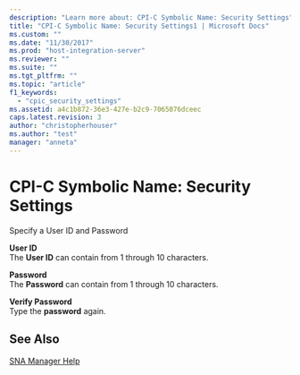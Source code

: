 ```yaml
---
description: "Learn more about: CPI-C Symbolic Name: Security Settings"
title: "CPI-C Symbolic Name: Security Settings1 | Microsoft Docs"
ms.custom: ""
ms.date: "11/30/2017"
ms.prod: "host-integration-server"
ms.reviewer: ""
ms.suite: ""
ms.tgt_pltfrm: ""
ms.topic: "article"
f1_keywords: 
  - "cpic_security_settings"
ms.assetid: a4c1b872-36e3-427e-b2c9-7065076dceec
caps.latest.revision: 3
author: "christopherhouser"
ms.author: "test"
manager: "anneta"
---
```

# CPI-C Symbolic Name: Security Settings
Specify a User ID and Password  
  
 **User ID**  
 The **User ID** can contain from 1 through 10 characters.  
  
 **Password**  
 The **Password** can contain from 1 through 10 characters.  
  
 **Verify Password**  
 Type the **password** again.  
  
## See Also  
 [SNA Manager Help](../core/sna-manager-help1.md)
